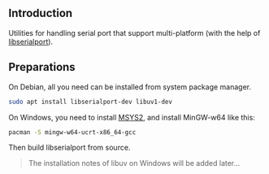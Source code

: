 ## Introduction

Utilities for handling serial port that support multi-platform (with the help of [libserialport](https://www.sigrok.org/wiki/Libserialport)).


## Preparations

On Debian, all you need can be installed from system package manager.

```sh
sudo apt install libserialport-dev libuv1-dev
```

On Windows, you need to install [MSYS2](https://www.msys2.org/), and install MinGW-w64 like this:

```sh
pacman -S mingw-w64-ucrt-x86_64-gcc
```

Then build libserialport from source.

> The installation notes of libuv on Windows will be added later...

